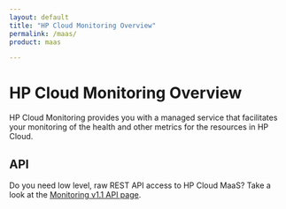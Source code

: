 ```yaml
---
layout: default
title: "HP Cloud Monitoring Overview"
permalink: /maas/
product: maas

---
```

# HP Cloud Monitoring Overview

HP Cloud Monitoring provides you with a managed service that facilitates your monitoring of the health and other metrics for the resources in HP Cloud.  

## API
Do you need low level, raw REST API access to HP Cloud MaaS?  Take a look at the [Monitoring v1.1 API page](/api/v13/monitoring/).
